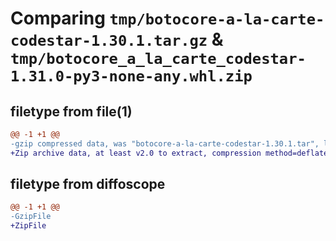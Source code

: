 # Comparing `tmp/botocore-a-la-carte-codestar-1.30.1.tar.gz` & `tmp/botocore_a_la_carte_codestar-1.31.0-py3-none-any.whl.zip`

## filetype from file(1)

```diff
@@ -1 +1 @@
-gzip compressed data, was "botocore-a-la-carte-codestar-1.30.1.tar", last modified: Thu Jul  6 01:44:52 2023, max compression
+Zip archive data, at least v2.0 to extract, compression method=deflate
```

## filetype from diffoscope

```diff
@@ -1 +1 @@
-GzipFile
+ZipFile
```

